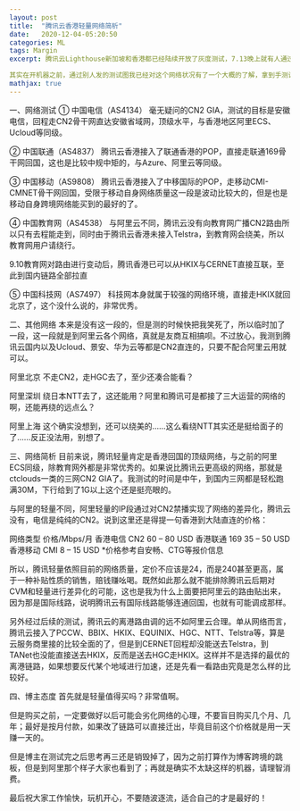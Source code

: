 ```yaml
---
layout: post
title:  "腾讯云香港轻量网络简析"
date:   2020-12-04-05:20:50
categories: ML
tags: Margin
excerpt: 腾讯云Lighthouse新加坡和香港都已经陆续开放了灰度测试，7.13晚上就有人通过修改RegionID开出了香港的机器，博主是昨晚申请了灰度测试，今天早上就通过了，于是开了一台做一个简单的测试。

其实在开机器之前，通过别人发的测试图我已经对这个网络状况有了一个大概的了解，拿到手测试一下只是为了更全面一些。
mathjax: true
---
```

一、网络测试
① 中国电信（AS4134）
毫无疑问的CN2 GIA，测试的目标是安徽电信，回程走CN2骨干网直达安徽省域网，顶级水平，与香港地区阿里ECS、Ucloud等同级。



② 中国联通（AS4837）
腾讯云香港接入了联通香港的POP，直接走联通169骨干网回国，这也是比较中规中矩的，与Azure、阿里云等同级。



③ 中国移动（AS9808）
腾讯云香港接入了中移国际的POP，走移动CMI-CMNET骨干网回国，受限于移动自身网络质量这一段是波动比较大的，但是也是移动自身跨境网络能买到的最好的了。



④ 中国教育网（AS4538）
与阿里云不同，腾讯云没有向教育网广播CN2路由所以只有去程能走到，同时由于腾讯云香港未接入Telstra，到教育网会绕美，所以教育网用户请绕行。



9.10教育网对路由进行变动后，腾讯香港已可以从HKIX与CERNET直接互联，至此到国内链路全部拉直



⑤ 中国科技网（AS7497）
科技网本身就属于较强的网络环境，直接走HKIX就回北京了，这个没什么说的，非常优秀。



二、其他网络
本来是没有这一段的，但是测的时候快把我笑死了，所以临时加了一段，这一段就是到阿里云各个网络，真就是友商互相搞呗。不过放心，我测到腾讯云国内以及Ucloud、景安、华为云等都是CN2直连的，只要不配合阿里云用就可以。

阿里北京
不走CN2，走HGC去了，至少还凑合能看？



阿里深圳
绕日本NTT去了，这还能用？阿里和腾讯可是都接了三大运营的网络的啊，还能再绕的远点么？



阿里上海
这个确实没想到，还可以绕美的……这么看绕NTT其实还是挺给面子的了……反正没法用，别想了。



三、网络简析
目前来说，腾讯轻量肯定是香港回国的顶级网络，与之前的阿里ECS同级，除教育网外都是非常优秀的。如果说比腾讯云更高级的网络，那就是ctclouds一类的三网CN2 GIA了。我测试的时间是中午，到国内三网都是轻松跑满30M，下行给到了1G以上这个还是挺亮眼的。



与阿里的轻量不同，阿里轻量的IP段通过对CN2禁播实现了网络的差异化，腾讯云没有，电信是纯纯的CN2。说到这里还是得提一句香港到大陆直连的价格：

网络类型	价格/Mbps/月
香港电信 CN2	60 – 80 USD
香港联通 169	35 – 50 USD
香港移动 CMI	8 – 15 USD
*价格参考自安畅、CTG等报价信息

所以，腾讯轻量依照目前的网络质量，定价不应该是24，而是240甚至更高，属于一种补贴性质的销售，赔钱赚吆喝。既然如此那么就不能排除腾讯云后期对CVM和轻量进行差异化的可能，这也是我为什么上面要把阿里云的路由贴出来，因为那是国际线路，说明腾讯云有国际线路能够连通回国，也就有可能调成那样。

另外经过后续的测试，腾讯云的离港路由调的远不如阿里云合理。单从网络而言，腾讯云接入了PCCW、BBIX、HKIX、EQUINIX、HGC、NTT、Telstra等，算是云服务商里接的比较全面的了，但是到CERNET回程却没能送去Telstra，到TANet也没能直接送去HKIX，反而是送去HGC走HKIX。这样并不是选择的最优的离港链路，如果想要反代某个地域进行加速，还是先看一看路由究竟是怎么样的比较好。

四、博主态度
首先就是轻量值得买吗？非常值啊。

但是购买之前，一定要做好以后可能会劣化网络的心理，不要盲目购买几个月、几年；最好是按月付款，如果改了链路可以直接迁出，毕竟目前这个价格就是用一天赚一天的。

但是博主在测试完之后思考再三还是销毁掉了，因为之前打算作为博客跨境的跳板，但是到阿里那个样子大家也看到了；再就是确实不太缺这样的机器，请理智消费。

最后祝大家工作愉快，玩机开心，不要随波逐流，适合自己的才是最好的！
